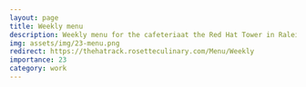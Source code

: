 ```yaml
---
layout: page
title: Weekly menu
description: Weekly menu for the cafeteriaat the Red Hat Tower in Raleigh on the 9th floor.
img: assets/img/23-menu.png
redirect: https://thehatrack.rosetteculinary.com/Menu/Weekly
importance: 23
category: work
---
```


